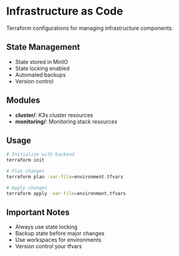# Infrastructure as Code

Terraform configurations for managing infrastructure components.

## State Management
- State stored in MinIO
- State locking enabled
- Automated backups
- Version control

## Modules
- **cluster/**: K3s cluster resources
- **monitoring/**: Monitoring stack resources

## Usage
```bash
# Initialize with backend
terraform init

# Plan changes
terraform plan -var-file=environment.tfvars

# Apply changes
terraform apply -var-file=environment.tfvars
```

## Important Notes
- Always use state locking
- Backup state before major changes
- Use workspaces for environments
- Version control your tfvars
